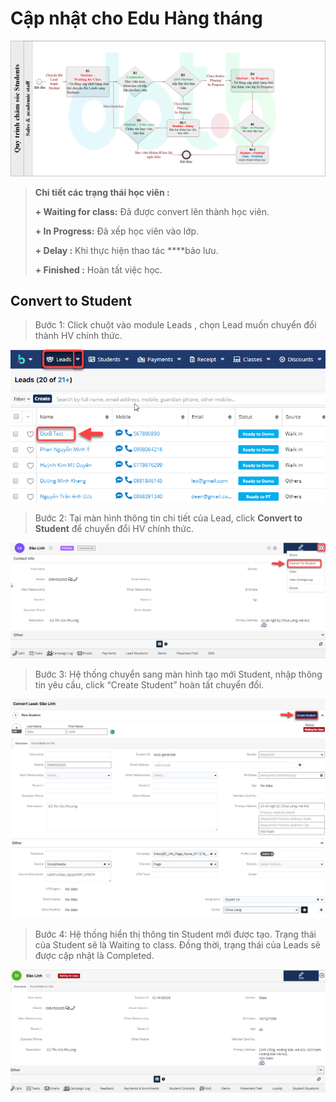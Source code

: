 # Cập nhật cho Edu Hàng tháng

![](.gitbook/assets/chamsocstudetns_monthly.png)

> **Chi tiết  các trạng thái học viên :**
>
> **+ Waiting for class:** Đã được convert lên thành học viên.
>
> **+ In Progress:**  Đã xếp học viên vào lớp.
>
> **+ Delay :** Khi thực hiện thao tác ****bảo lưu.
>
> **+ Finished :** Hoàn tất việc học.

## Convert to Student

> Bước 1: Click chuột vào module Leads , chọn Lead muốn chuyển đổi thành HV chính thức.

![](.gitbook/assets/convet1.png)

> Bước 2: 
Tại màn hình thông tin chi tiết của Lead, click **Convert to Student** để chuyển đổi HV chính thức.

![](.gitbook/assets/convert2.png)

> Bước 3: Hệ thống chuyển sang màn hình tạo mới Student, nhập thông tin yêu cầu, click “Create Student” hoàn tất chuyển đổi.

![](.gitbook/assets/convert3.png)

> Bước 4: Hệ thống hiển thị thông tin Student mới được tạo. Trạng thái của Student sẽ là Waiting to class. Đồng thời, trạng thái của Leads sẽ được cập nhật là Completed.

![](.gitbook/assets/convert4.png)




